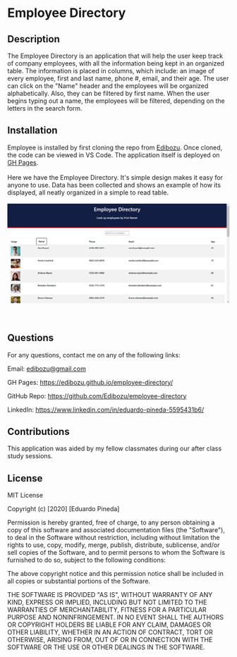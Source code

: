 # Employee Directory

## Description

The Employee Directory is an application that will help the user keep track of company employees, with all the information being kept in an organized table. The information is placed in columns, which include: an image of every employee, first and last name, phone #, email, and their age. The user can click on the "Name" header and the employees will be organized alphabetically. Also, they can be filtered by first name. When the user begins typing out a name, the employees will be filtered, depending on the letters in the search form.

## Installation

Employee is installed by first cloning the repo from [Edibozu](https://github.com/Edibozu/employee-directory). Once cloned, the code can be viewed in VS Code. The application itself is deployed on [GH Pages](https://edibozu.github.io/employee-directory/).
<br/><br/>
Here we have the Employee Directory. It's simple design makes it easy for anyone to use. Data has been collected and shows an example of how its displayed, all neatly organized in a simple to read table.
<br/><br/>
![Application Screenshot](./public/sc1.png)
<br/><br/><br/>


## Questions

For any questions, contact me on any of the following links:

Email: edibozu@gmail.com

GH Pages: https://edibozu.github.io/employee-directory/

GitHub Repo: https://github.com/Edibozu/employee-directory

LinkedIn: https://www.linkedin.com/in/eduardo-pineda-5595431b6/

## Contributions

This application was aided by my fellow classmates during our after class study sessions.

## License

MIT License

Copyright (c) [2020] [Eduardo Pineda]

Permission is hereby granted, free of charge, to any person obtaining a copy
of this software and associated documentation files (the "Software"), to deal
in the Software without restriction, including without limitation the rights
to use, copy, modify, merge, publish, distribute, sublicense, and/or sell
copies of the Software, and to permit persons to whom the Software is
furnished to do so, subject to the following conditions:

The above copyright notice and this permission notice shall be included in all
copies or substantial portions of the Software.

THE SOFTWARE IS PROVIDED "AS IS", WITHOUT WARRANTY OF ANY KIND, EXPRESS OR
IMPLIED, INCLUDING BUT NOT LIMITED TO THE WARRANTIES OF MERCHANTABILITY,
FITNESS FOR A PARTICULAR PURPOSE AND NONINFRINGEMENT. IN NO EVENT SHALL THE
AUTHORS OR COPYRIGHT HOLDERS BE LIABLE FOR ANY CLAIM, DAMAGES OR OTHER
LIABILITY, WHETHER IN AN ACTION OF CONTRACT, TORT OR OTHERWISE, ARISING FROM,
OUT OF OR IN CONNECTION WITH THE SOFTWARE OR THE USE OR OTHER DEALINGS IN THE
SOFTWARE.
